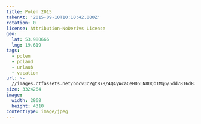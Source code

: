 ```yaml
---
title: Polen 2015
takenAt: '2015-09-10T10:10:42.000Z'
rotation: 0
license: Attribution-NoDerivs License
geo:
  lat: 53.980666
  lng: 19.619
tags:
  - polen
  - poland
  - urlaub
  - vacation
url: >-
  //images.ctfassets.net/bncv3c2gt878/4Q4yWcaCeHD5LN8DQb1MqG/5dd7816d870778d0a87a1e2e00c46d01/polen-2015_25324890894_o
size: 3324264
image:
  width: 2868
  height: 4310
contentType: image/jpeg
---
```


